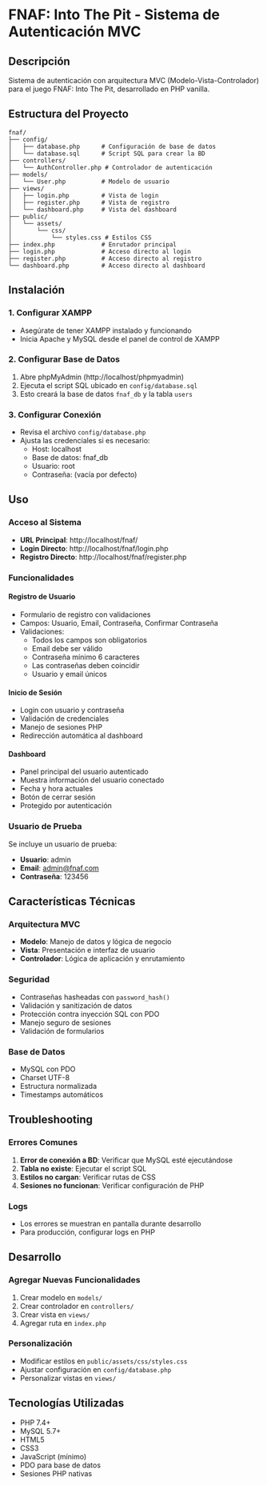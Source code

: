 # FNAF: Into The Pit - Sistema de Autenticación MVC

## Descripción
Sistema de autenticación con arquitectura MVC (Modelo-Vista-Controlador) para el juego FNAF: Into The Pit, desarrollado en PHP vanilla.

## Estructura del Proyecto
```
fnaf/
├── config/
│   ├── database.php      # Configuración de base de datos
│   └── database.sql      # Script SQL para crear la BD
├── controllers/
│   └── AuthController.php # Controlador de autenticación
├── models/
│   └── User.php          # Modelo de usuario
├── views/
│   ├── login.php         # Vista de login
│   ├── register.php      # Vista de registro
│   └── dashboard.php     # Vista del dashboard
├── public/
│   └── assets/
│       └── css/
│           └── styles.css # Estilos CSS
├── index.php             # Enrutador principal
├── login.php             # Acceso directo al login
├── register.php          # Acceso directo al registro
└── dashboard.php         # Acceso directo al dashboard
```

## Instalación

### 1. Configurar XAMPP
- Asegúrate de tener XAMPP instalado y funcionando
- Inicia Apache y MySQL desde el panel de control de XAMPP

### 2. Configurar Base de Datos
1. Abre phpMyAdmin (http://localhost/phpmyadmin)
2. Ejecuta el script SQL ubicado en `config/database.sql`
3. Esto creará la base de datos `fnaf_db` y la tabla `users`

### 3. Configurar Conexión
- Revisa el archivo `config/database.php`
- Ajusta las credenciales si es necesario:
  - Host: localhost
  - Base de datos: fnaf_db
  - Usuario: root
  - Contraseña: (vacía por defecto)

## Uso

### Acceso al Sistema
- **URL Principal**: http://localhost/fnaf/
- **Login Directo**: http://localhost/fnaf/login.php
- **Registro Directo**: http://localhost/fnaf/register.php

### Funcionalidades

#### Registro de Usuario
- Formulario de registro con validaciones
- Campos: Usuario, Email, Contraseña, Confirmar Contraseña
- Validaciones:
  - Todos los campos son obligatorios
  - Email debe ser válido
  - Contraseña mínimo 6 caracteres
  - Las contraseñas deben coincidir
  - Usuario y email únicos

#### Inicio de Sesión
- Login con usuario y contraseña
- Validación de credenciales
- Manejo de sesiones PHP
- Redirección automática al dashboard

#### Dashboard
- Panel principal del usuario autenticado
- Muestra información del usuario conectado
- Fecha y hora actuales
- Botón de cerrar sesión
- Protegido por autenticación

### Usuario de Prueba
Se incluye un usuario de prueba:
- **Usuario**: admin
- **Email**: admin@fnaf.com
- **Contraseña**: 123456

## Características Técnicas

### Arquitectura MVC
- **Modelo**: Manejo de datos y lógica de negocio
- **Vista**: Presentación e interfaz de usuario
- **Controlador**: Lógica de aplicación y enrutamiento

### Seguridad
- Contraseñas hasheadas con `password_hash()`
- Validación y sanitización de datos
- Protección contra inyección SQL con PDO
- Manejo seguro de sesiones
- Validación de formularios

### Base de Datos
- MySQL con PDO
- Charset UTF-8
- Estructura normalizada
- Timestamps automáticos

## Troubleshooting

### Errores Comunes
1. **Error de conexión a BD**: Verificar que MySQL esté ejecutándose
2. **Tabla no existe**: Ejecutar el script SQL
3. **Estilos no cargan**: Verificar rutas de CSS
4. **Sesiones no funcionan**: Verificar configuración de PHP

### Logs
- Los errores se muestran en pantalla durante desarrollo
- Para producción, configurar logs en PHP

## Desarrollo

### Agregar Nuevas Funcionalidades
1. Crear modelo en `models/`
2. Crear controlador en `controllers/`
3. Crear vista en `views/`
4. Agregar ruta en `index.php`

### Personalización
- Modificar estilos en `public/assets/css/styles.css`
- Ajustar configuración en `config/database.php`
- Personalizar vistas en `views/`

## Tecnologías Utilizadas
- PHP 7.4+
- MySQL 5.7+
- HTML5
- CSS3
- JavaScript (mínimo)
- PDO para base de datos
- Sesiones PHP nativas